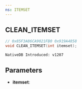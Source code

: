 ```yaml
---
ns: ITEMSET
---
```

## CLEAN_ITEMSET

```c
// 0x85F3A86CA9021FB0 0x919A4858
void CLEAN_ITEMSET(int itemset);
```

```
NativeDB Introduced: v1207
```

## Parameters
* **itemset**:
